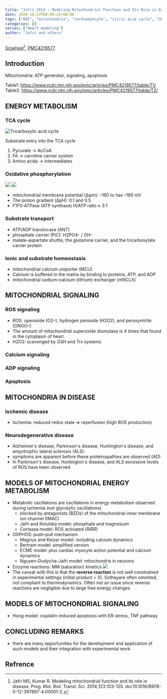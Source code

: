 ```yaml
---
title: "Jafri 2014 : Modeling Mitochondrial Function and Its Role in Disease"
date: 2020-10-23T00:09:22+08:00
tags: ["ODE", "mitochondria", "cardiomyocyte", "citric acid cycle", "OXPHOS"]
categories: []
series: ["Heart modeling"]
author: "Jafri and others"
---
```


[Sciwheel](https://sciwheel.com/work/#/items/4481383)[^Jafri2014], [PMC4219577](http://www.ncbi.nlm.nih.gov/pmc/articles/PMC4219577)

<!--more-->

## Introduction

Mitochondria: ATP generator, signaling, apoptosis

Table1: https://www.ncbi.nlm.nih.gov/pmc/articles/PMC4219577/table/T1/
Table2: https://www.ncbi.nlm.nih.gov/pmc/articles/PMC4219577/table/T2/

## ENERGY METABOLISM

### TCA cycle

![](https://www.ncbi.nlm.nih.gov/pmc/articles/PMC4219577/bin/nihms-638309-f0001.jpg "Tricarboxylic acid cycle")

Substrate entry into the TCA cycle
1. Pyruvate -> AcCoA
2. FA -> carnitine carrier system
3. Amino acids -> intermediates

### Oxidative phosphorylation

![](https://www.ncbi.nlm.nih.gov/pmc/articles/PMC4219577/bin/nihms-638309-f0002.jpg)
![](https://www.ncbi.nlm.nih.gov/pmc/articles/PMC4219577/bin/nihms-638309-f0003.jpg)
* mitochondrial membrane potential (Δψm): –160 to has –180 mV
* The proton gradient (ΔpH): 0.1 and 0.5
* F1F0-ATPase (ATP synthase) H/ATP ratio ≈ 3:1

### Substrate transport

* ATP/ADP translocase (ANT)
* phosphate carrier (PiC): H2PO4- / OH-
* malate–aspartate shuttle, the glutamine carrier, and the tricarboxylate carrier protein

### Ionic and substrate homeostasis

* mitochondrial calcium uniporter (MCU)
* Calcium is buffered in the matrix by binding to proteins, ATP, and ADP
* mitochondrial sodium–calcium (lithium) exchanger (mNCLX)

## MITOCHONDRIAL SIGNALING

### ROS signaling

* ROS: uperoxide (O2–), hydrogen peroxide (H2O2), and peroxynitrite (ONOO–)
* The amount of mitochondrial superoxide dismutase is 4 times that found in the cytoplasm of heart.
* H2O2: scavenged by GSH and Trx systems

### Calcium signaling

### ADP signaling

### Apoptosis

## MITOCHONDRIA IN DISEASE

### Ischemic disease

* Ischemia: reduced redox state => reperfusion (high ROS production)

### Neurodegenerative disease
* Alzheimer's disease, Parkinson's disease, Huntington's disease, and amyotrophic lateral sclerosis (ALS).
* symptoms are apparent before these proteinopathies are observed (AD)
* In Parkinson's disease, Huntington's disease, and ALS excessive levels of ROS have been observed

## MODELS OF MITOCHONDRIAL ENERGY METABOLISM

* Metabolic oscillations are oscillations in energy metabolism observed during ischemia (not glycolytic oscillations)
    * blocked by antagonists (BZDs) of the mitochondrial inner membrane ion channel (IMAC)
    * Jafri and Kotulska model: phosphate and magnesium
    * Cortassa model: ROS activated (RIRR)
* OXPHOS: push–pull mechanism
    * Magnus and Keizer model: including calcium dynamics
    * Bertram model: simplified version
    * ECME model: plus cardiac myocyte action potential and calcium dynamics
    * Nguyen–Dudycha–Jafri model: mitochondria in neurons
* Enzyme reactions: MM (saturation) kinetics
![](https://www.ncbi.nlm.nih.gov/pmc/articles/PMC4219577/bin/nihms-638309-f0004.jpg)
* The caveat with this is that the **reverse reaction** is not well constrained in experimental settings (initial product = 0). Sotheyare often ommited, not compliant to thermodynamics. Often not an issue since reverse reactions are negligible due to large free energy changes.

## MODELS OF MITOCHONDRIAL SIGNALING

* Hong model: cisplatin-induced apoptosis with ER-stress, TNF pathway

## CONCLUDING REMARKS

* there are many opportunities for the development and application of such models and their integration with experimental work

## Refrence

[^Jafri2014]: Jafri MS, Kumar R. Modeling mitochondrial function and its role in disease. Prog. Mol. Biol. Transl. Sci. 2014;123:103-125. doi:10.1016/B978-0-12-397897-4.00001-2.
